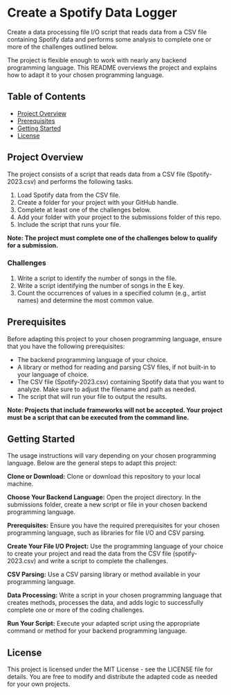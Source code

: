# Create a Spotify Data Logger 

Create a data processing file I/O script that reads data from a CSV file containing Spotify data and performs some analysis to complete one or more of the challenges outlined below. 

The project is flexible enough to work with nearly any backend programming language. This README overviews the project and explains how to adapt it to your chosen programming language.

## Table of Contents
- [Project Overview](#overview)
- [Prerequisites](#prerequisites)
- [Getting Started](#getting-started)
- [License](#license)

<h2 id="overview">Project Overview</h2>
The project consists of a script that reads data from a CSV file (Spotify-2023.csv) and performs the following tasks.

1. Load Spotify data from the CSV file.
2. Create a folder for your project with your GitHub handle. 
3. Complete at least one of the challenges below.
4. Add your folder with your project to the submissions folder of this repo.
5. Include the script that runs your file.

**Note: The project must complete one of the challenges below to qualify for a submission.**

### Challenges
1. Write a script to identify the number of songs in the file.
2. Write a script identifying the number of songs in the E key.
3. Count the occurrences of values in a specified column (e.g., artist names) and determine the most common value.

<h2 id="prerequisites">Prerequisites</h2>
Before adapting this project to your chosen programming language, ensure that you have the following prerequisites:

- The backend programming language of your choice.
- A library or method for reading and parsing CSV files, if not built-in to your language of choice.
- The CSV file (Spotify-2023.csv) containing Spotify data that you want to analyze. Make sure to adjust the filename and path as needed.
- The script that will run your file to output the results.

**Note: Projects that include frameworks will not be accepted. Your project must be a script that can be executed from the command line.**

<h2 id="getting-started">Getting Started</h2>
The usage instructions will vary depending on your chosen programming language. Below are the general steps to adapt this project:

**Clone or Download:** Clone or download this repository to your local machine.

**Choose Your Backend Language:** Open the project directory. In the submissions folder, create a new script or file in your chosen backend programming language.

**Prerequisites:** Ensure you have the required prerequisites for your chosen programming language, such as libraries for file I/O and CSV parsing.

**Create Your File I/O Project:** Use the programming language of your choice to create your project and read the data from the CSV file (spotify-2023.csv) and write a script to complete the challenges.

**CSV Parsing:** Use a CSV parsing library or method available in your programming language.

**Data Processing:** Write a script in your chosen programming language that creates methods, processes the data, and adds logic to successfully complete one or more of the coding challenges. 

**Run Your Script:** Execute your adapted script using the appropriate command or method for your backend programming language.

<h2 id="license">License</h2>
This project is licensed under the MIT License - see the LICENSE file for details. You are free to modify and distribute the adapted code as needed for your own projects.
